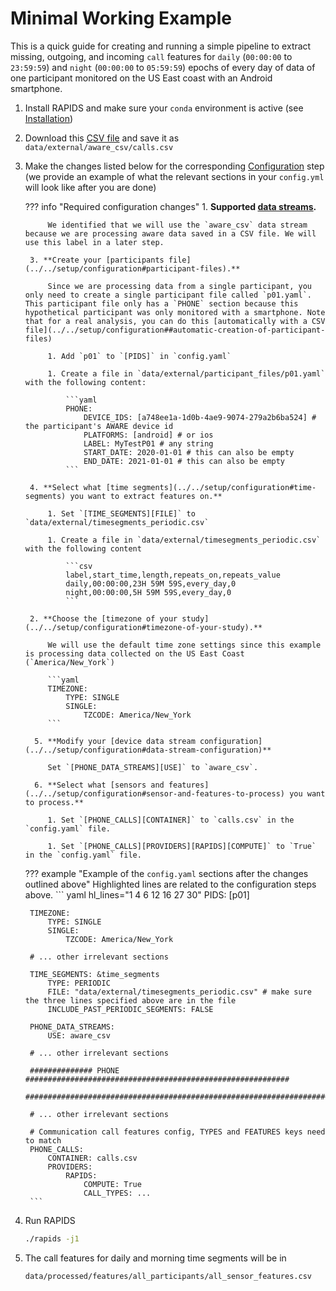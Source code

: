 Minimal Working Example
=======================

This is a quick guide for creating and running a simple pipeline to extract missing, outgoing, and incoming `call` features for `daily` (`00:00:00` to `23:59:59`) and `night` (`00:00:00` to `05:59:59`) epochs of every day of data of one participant monitored on the US East coast with an Android smartphone.

1. Install RAPIDS and make sure your `conda` environment is active (see [Installation](../../setup/installation))
3. Download this [CSV file](../img/calls.csv) and save it as `data/external/aware_csv/calls.csv`
2. Make the changes listed below for the corresponding [Configuration](../../setup/configuration) step (we provide an example of what the relevant sections in your `config.yml` will look like after you are done)
    
    ??? info "Required configuration changes"
        1. **Supported [data streams](../../setup/configuration#supported-data-streams).** 
            
            We identified that we will use the `aware_csv` data stream because we are processing aware data saved in a CSV file. We will use this label in a later step.

        3. **Create your [participants file](../../setup/configuration#participant-files).**
        
            Since we are processing data from a single participant, you only need to create a single participant file called `p01.yaml`. This participant file only has a `PHONE` section because this hypothetical participant was only monitored with a smartphone. Note that for a real analysis, you can do this [automatically with a CSV file](../../setup/configuration##automatic-creation-of-participant-files)
            
            1. Add `p01` to `[PIDS]` in `config.yaml`

            1. Create a file in `data/external/participant_files/p01.yaml` with the following content:

                ```yaml
                PHONE:
                    DEVICE_IDS: [a748ee1a-1d0b-4ae9-9074-279a2b6ba524] # the participant's AWARE device id
                    PLATFORMS: [android] # or ios
                    LABEL: MyTestP01 # any string
                    START_DATE: 2020-01-01 # this can also be empty
                    END_DATE: 2021-01-01 # this can also be empty
                ```
        
        4. **Select what [time segments](../../setup/configuration#time-segments) you want to extract features on.** 
        
            1. Set `[TIME_SEGMENTS][FILE]` to `data/external/timesegments_periodic.csv` 

            1. Create a file in `data/external/timesegments_periodic.csv` with the following content
            
                ```csv
                label,start_time,length,repeats_on,repeats_value
                daily,00:00:00,23H 59M 59S,every_day,0
                night,00:00:00,5H 59M 59S,every_day,0
                ```
        
        2. **Choose the [timezone of your study](../../setup/configuration#timezone-of-your-study).** 
        
            We will use the default time zone settings since this example is processing data collected on the US East Coast (`America/New_York`)

            ```yaml
            TIMEZONE: 
                TYPE: SINGLE
                SINGLE:
                    TZCODE: America/New_York
            ```

         5. **Modify your [device data stream configuration](../../setup/configuration#data-stream-configuration)**
            
            Set `[PHONE_DATA_STREAMS][USE]` to `aware_csv`. 

         6. **Select what [sensors and features](../../setup/configuration#sensor-and-features-to-process) you want to process.** 
         
            1. Set `[PHONE_CALLS][CONTAINER]` to `calls.csv` in the `config.yaml` file.

            1. Set `[PHONE_CALLS][PROVIDERS][RAPIDS][COMPUTE]` to `True` in the `config.yaml` file.


    ??? example "Example of the `config.yaml` sections after the changes outlined above"
        Highlighted lines are related to the configuration steps above.
        ``` yaml hl_lines="1 4 6 12 16 27 30"
        PIDS: [p01]

        TIMEZONE: 
            TYPE: SINGLE
            SINGLE:
                TZCODE: America/New_York

        # ... other irrelevant sections

        TIME_SEGMENTS: &time_segments
            TYPE: PERIODIC
            FILE: "data/external/timesegments_periodic.csv" # make sure the three lines specified above are in the file
            INCLUDE_PAST_PERIODIC_SEGMENTS: FALSE

        PHONE_DATA_STREAMS:
            USE: aware_csv

        # ... other irrelevant sections

        ############## PHONE ###########################################################
        ################################################################################

        # ... other irrelevant sections

        # Communication call features config, TYPES and FEATURES keys need to match
        PHONE_CALLS:
            CONTAINER: calls.csv 
            PROVIDERS:
                RAPIDS:
                    COMPUTE: True 
                    CALL_TYPES: ...
        ```

3. Run RAPIDS
    ```bash
    ./rapids -j1
    ```
4. The call features for daily and morning time segments will be in 
   ```
   data/processed/features/all_participants/all_sensor_features.csv
   ```


